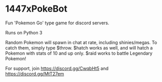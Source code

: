 # 1447xPokeBot
Fun 'Pokemon Go' type game for discord servers. 

Runs on Python 3

Random Pokemon will spawn in chat at rate, including shinies/megas. 
  To catch them, simply type $throw. 
$hatch works as well, and will hatch a Pokemon with stats of 10 and up only. 
$raid works to battle Legendary Pokemon! 

For support, join https://discord.gg/CwqbHt5 and https://discord.gg/MtT27em
